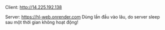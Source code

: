 Client: http://14.225.192.138

Server: https://hl-web.onrender.com
Dùng lần đầu vào lâu, do server sleep sau một thời gian không hoạt động!
